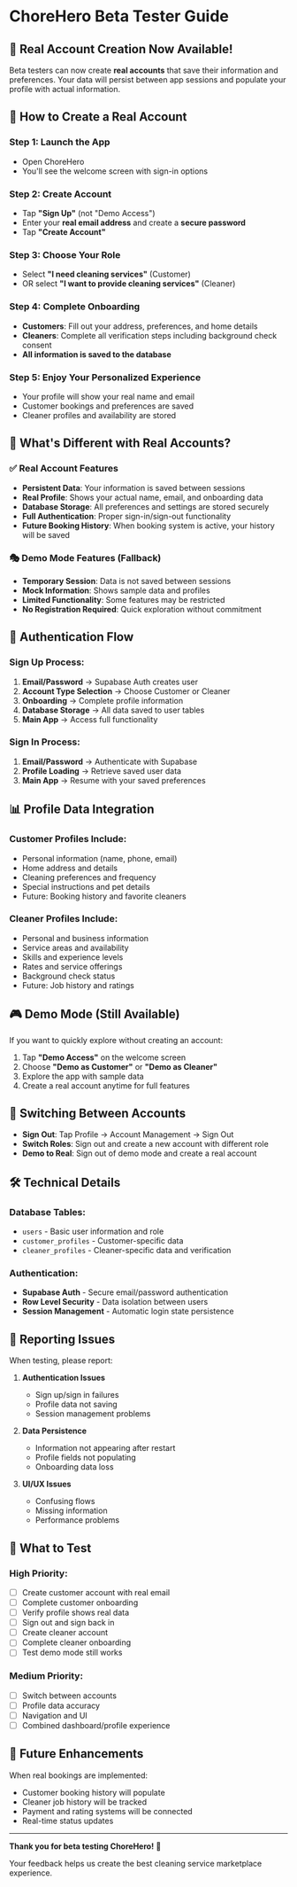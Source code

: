 # ChoreHero Beta Tester Guide

## 🎯 Real Account Creation Now Available!

Beta testers can now create **real accounts** that save their information and preferences. Your data will persist between app sessions and populate your profile with actual information.

## 🚀 How to Create a Real Account

### Step 1: Launch the App
- Open ChoreHero
- You'll see the welcome screen with sign-in options

### Step 2: Create Account
- Tap **"Sign Up"** (not "Demo Access")
- Enter your **real email address** and create a **secure password**
- Tap **"Create Account"**

### Step 3: Choose Your Role
- Select **"I need cleaning services"** (Customer)
- OR select **"I want to provide cleaning services"** (Cleaner)

### Step 4: Complete Onboarding
- **Customers**: Fill out your address, preferences, and home details
- **Cleaners**: Complete all verification steps including background check consent
- **All information is saved to the database**

### Step 5: Enjoy Your Personalized Experience
- Your profile will show your real name and email
- Customer bookings and preferences are saved
- Cleaner profiles and availability are stored

## 📱 What's Different with Real Accounts?

### ✅ **Real Account Features**
- **Persistent Data**: Your information is saved between sessions
- **Real Profile**: Shows your actual name, email, and onboarding data
- **Database Storage**: All preferences and settings are stored securely
- **Full Authentication**: Proper sign-in/sign-out functionality
- **Future Booking History**: When booking system is active, your history will be saved

### 🎭 **Demo Mode Features** (Fallback)
- **Temporary Session**: Data is not saved between sessions
- **Mock Information**: Shows sample data and profiles
- **Limited Functionality**: Some features may be restricted
- **No Registration Required**: Quick exploration without commitment

## 🔐 Authentication Flow

### Sign Up Process:
1. **Email/Password** → Supabase Auth creates user
2. **Account Type Selection** → Choose Customer or Cleaner
3. **Onboarding** → Complete profile information
4. **Database Storage** → All data saved to user tables
5. **Main App** → Access full functionality

### Sign In Process:
1. **Email/Password** → Authenticate with Supabase
2. **Profile Loading** → Retrieve saved user data
3. **Main App** → Resume with your saved preferences

## 📊 Profile Data Integration

### Customer Profiles Include:
- Personal information (name, phone, email)
- Home address and details
- Cleaning preferences and frequency
- Special instructions and pet details
- Future: Booking history and favorite cleaners

### Cleaner Profiles Include:
- Personal and business information
- Service areas and availability
- Skills and experience levels
- Rates and service offerings
- Background check status
- Future: Job history and ratings

## 🎮 Demo Mode (Still Available)

If you want to quickly explore without creating an account:

1. Tap **"Demo Access"** on the welcome screen
2. Choose **"Demo as Customer"** or **"Demo as Cleaner"**
3. Explore the app with sample data
4. Create a real account anytime for full features

## 🔄 Switching Between Accounts

- **Sign Out**: Tap Profile → Account Management → Sign Out
- **Switch Roles**: Sign out and create a new account with different role
- **Demo to Real**: Sign out of demo mode and create a real account

## 🛠 Technical Details

### Database Tables:
- `users` - Basic user information and role
- `customer_profiles` - Customer-specific data
- `cleaner_profiles` - Cleaner-specific data and verification

### Authentication:
- **Supabase Auth** - Secure email/password authentication
- **Row Level Security** - Data isolation between users
- **Session Management** - Automatic login state persistence

## 🐛 Reporting Issues

When testing, please report:

1. **Authentication Issues**
   - Sign up/sign in failures
   - Profile data not saving
   - Session management problems

2. **Data Persistence**
   - Information not appearing after restart
   - Profile fields not populating
   - Onboarding data loss

3. **UI/UX Issues**
   - Confusing flows
   - Missing information
   - Performance problems

## 📝 What to Test

### High Priority:
- [ ] Create customer account with real email
- [ ] Complete customer onboarding
- [ ] Verify profile shows real data
- [ ] Sign out and sign back in
- [ ] Create cleaner account
- [ ] Complete cleaner onboarding
- [ ] Test demo mode still works

### Medium Priority:
- [ ] Switch between accounts
- [ ] Profile data accuracy
- [ ] Navigation and UI
- [ ] Combined dashboard/profile experience

## 🚀 Future Enhancements

When real bookings are implemented:
- Customer booking history will populate
- Cleaner job history will be tracked
- Payment and rating systems will be connected
- Real-time status updates

---

**Thank you for beta testing ChoreHero!** 🌟

Your feedback helps us create the best cleaning service marketplace experience. 